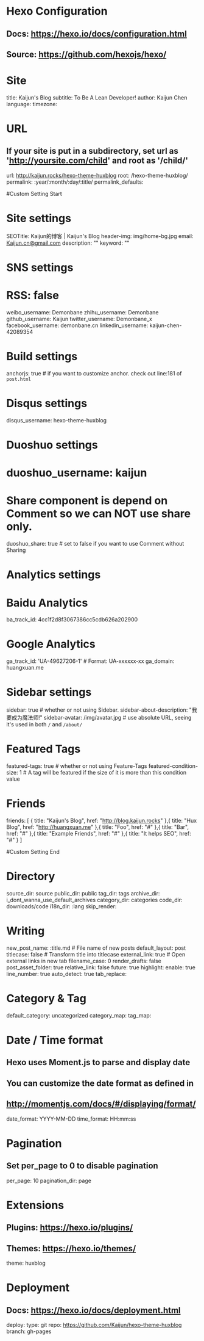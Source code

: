 # Hexo Configuration
## Docs: https://hexo.io/docs/configuration.html
## Source: https://github.com/hexojs/hexo/

# Site
title: Kaijun's Blog
subtitle: To Be A Lean Developer!
author: Kaijun Chen
language:
timezone:

# URL
## If your site is put in a subdirectory, set url as 'http://yoursite.com/child' and root as '/child/'
url: http://kaijun.rocks/hexo-theme-huxblog
root: /hexo-theme-huxblog/
permalink: :year/:month/:day/:title/
permalink_defaults:

#Custom Setting Start

# Site settings
SEOTitle: Kaijun的博客 | Kaijun's Blog
header-img: img/home-bg.jpg
email: Kaijun.cn@gmail.com
description: ""
keyword: ""


# SNS settings
# RSS: false
weibo_username:     Demonbane
zhihu_username:     Demonbane
github_username:    Kaijun
twitter_username:   Demonbane_x
facebook_username:  demonbane.cn
linkedin_username:  kaijun-chen-42089354

# Build settings
anchorjs: true                          # if you want to customize anchor. check out line:181 of `post.html`


# Disqus settings
disqus_username: hexo-theme-huxblog

# Duoshuo settings
# duoshuo_username: kaijun
# Share component is depend on Comment so we can NOT use share only.
duoshuo_share: true                     # set to false if you want to use Comment without Sharing


# Analytics settings
# Baidu Analytics
ba_track_id: 4cc1f2d8f3067386cc5cdb626a202900
# Google Analytics
ga_track_id: 'UA-49627206-1'            # Format: UA-xxxxxx-xx
ga_domain: huangxuan.me


# Sidebar settings
sidebar: true                           # whether or not using Sidebar.
sidebar-about-description: "我要成为魔法师!"
sidebar-avatar: /img/avatar.jpg      # use absolute URL, seeing it's used in both `/` and `/about/`


# Featured Tags
featured-tags: true                     # whether or not using Feature-Tags
featured-condition-size: 1              # A tag will be featured if the size of it is more than this condition value


# Friends
friends: [
    {
        title: "Kaijun's Blog",
        href: "http://blog.kaijun.rocks"
    },{
        title: "Hux Blog",
        href: "http://huangxuan.me"
    },{
        title: "Foo",
        href: "#"
    },{
        title: "Bar",
        href: "#"
    },{
        title: "Example Friends",
        href: "#"
    },{
        title: "It helps SEO",
        href: "#"
    }
]


#Custom Setting End



# Directory
source_dir: source
public_dir: public
tag_dir: tags
archive_dir: i_dont_wanna_use_default_archives
category_dir: categories
code_dir: downloads/code
i18n_dir: :lang
skip_render:

# Writing
new_post_name: :title.md # File name of new posts
default_layout: post
titlecase: false # Transform title into titlecase
external_link: true # Open external links in new tab
filename_case: 0
render_drafts: false
post_asset_folder: true
relative_link: false
future: true
highlight:
  enable: true
  line_number: true
  auto_detect: true
  tab_replace:

# Category & Tag
default_category: uncategorized
category_map:
tag_map:

# Date / Time format
## Hexo uses Moment.js to parse and display date
## You can customize the date format as defined in
## http://momentjs.com/docs/#/displaying/format/
date_format: YYYY-MM-DD
time_format: HH:mm:ss

# Pagination
## Set per_page to 0 to disable pagination
per_page: 10
pagination_dir: page

# Extensions
## Plugins: https://hexo.io/plugins/
## Themes: https://hexo.io/themes/
theme: huxblog

# Deployment
## Docs: https://hexo.io/docs/deployment.html
deploy:
  type: git
  repo: https://github.com/Kaijun/hexo-theme-huxblog
  branch: gh-pages
